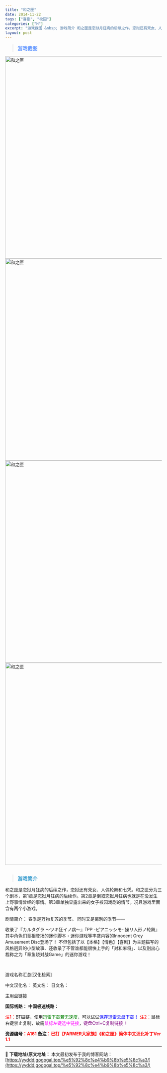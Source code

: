 ```yaml
---
title: "和之匣"
date: 2014-11-22
tags: ["喜剧", "校园"]
categories: ["H"]
excerpt: "游戏截图 &nbsp; 游戏简介 和之匣是恋狱月狂病的后续之作，恋狱还有壳女、人偶轮舞和七凭。和之匣分为三个剧本，第1章是恋狱月狂病的后续作。第2章是倒叙恋狱月狂病也就是在没发生上野事情曾经的事情。第3章单独显露出来的女子校园戏剧的情节。况且游戏里面含有两个小游戏。 剧情简介： 春季是万物复苏的季节&hellip;"
layout: post
---
```


<div>
<blockquote><b><span style="font-size: 12pt; color: #6699ff;">游戏截图</span></b></blockquote>
<div><img title="点击放大" src="https://yyddd.gogogal.top/wp-content/uploads/2025/04/20250429_681100a4de184.webp" alt="和之匣" width="650" /></div>
<div><img title="点击放大" src="https://yyddd.gogogal.top/wp-content/uploads/2025/04/20250429_681100a62ad9b.webp" alt="和之匣" width="650" /></div>
<div><img title="点击放大" src="https://yyddd.gogogal.top/wp-content/uploads/2025/04/20250429_681100a7bce13.webp" alt="和之匣" width="650" /></div>
<div><img title="点击放大" src="https://yyddd.gogogal.top/wp-content/uploads/2025/04/20250429_681100a9378b2.webp" alt="和之匣" width="650" /></div>
&nbsp;
<blockquote><b><span style="font-size: 12pt; color: #3399cc;">游戏简介</span></b></blockquote>
<div>和之匣是恋狱月狂病的后续之作，恋狱还有壳女、人偶轮舞和七凭。和之匣分为三个剧本，第1章是恋狱月狂病的后续作。第2章是倒叙恋狱月狂病也就是在没发生上野事情曾经的事情。第3章单独显露出来的女子校园戏剧的情节。况且游戏里面含有两个小游戏。

剧情简介：
春季是万物复苏的季节。 同时又是离別的季节――

收录了『カルタグラ ～ツキ狂イノ病～』『PP -ピアニッシモ- 操リ人形ノ轮舞』其中角色们竞相登场的迷你脚本・迷你游戏等丰盛内容的Innocent Grey Amusement Disc登场了！
不但包括了以【本格】【情色】【喜剧】为主题描写的风格迥异的小型故事、还收录了不管谁都能很快上手的「对和麻将」、以及別出心裁称之为「章鱼烧对战Game」的迷你游戏！</div>
&nbsp;

游戏名称汇总[汉化检索]

中文汉化名：
英文名：
日文名：
</div>
<div class="panel panel-primary">
<div class="panel-heading">主用盘链接</div>
<div class="panel-body">

<b>国际线路：</b>
<b>中国极速线路：</b>


<span style="color: #ff0000;">注1：</span>BT磁链，使用<span style="color: #008000;">迅雷下载若无速度</span>，可以试试<span style="color: #0000ff;">保存迅雷云盘下载！</span>
<span style="color: #ff0000;">注2：</span>鼠标右键禁止复制，故需<span style="color: #ff00ff;">鼠标左键选中链接</span>，<span style="color: #800080;">键盘Ctrl+C复制链接！</span>

</div>
<div class="panel-footer"><span style="color: #ff0000;"><b><span style="color: #000000;">资源编号</span>：A161</b></span>
<span style="color: #ff0000;"><b><span style="color: #000000;">备注</span>：已打【FARMER大家族】《和之匣》简体中文汉化补丁Ver 1.1</b></span></div>
</div>

---
📖 **下载地址/原文地址：** 本文最初发布于我的博客网站：[https://yyddd.gogogal.top/%e5%92%8c%e4%b9%8b%e5%8c%a3/](https://yyddd.gogogal.top/%e5%92%8c%e4%b9%8b%e5%8c%a3/)

